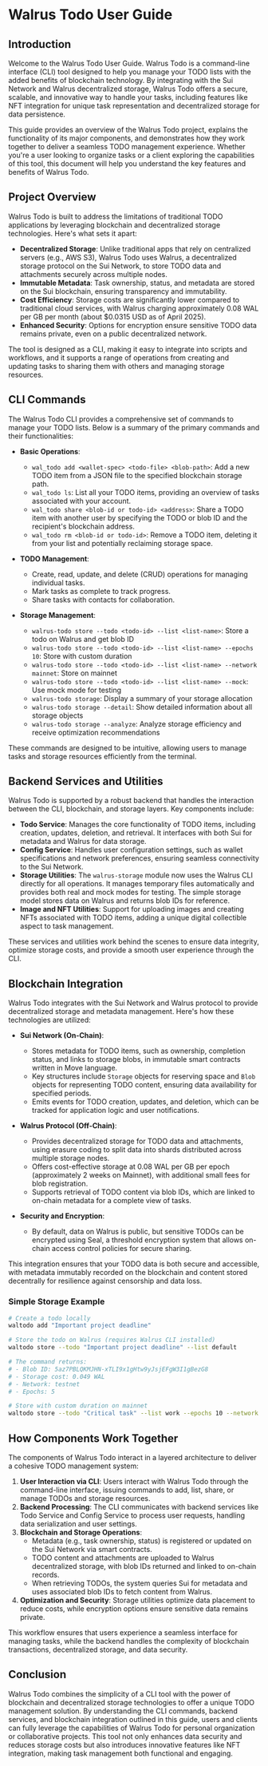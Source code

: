 # Walrus Todo User Guide

## Introduction

Welcome to the Walrus Todo User Guide. Walrus Todo is a command-line interface (CLI) tool designed to help you manage your TODO lists with the added benefits of blockchain technology. By integrating with the Sui Network and Walrus decentralized storage, Walrus Todo offers a secure, scalable, and innovative way to handle your tasks, including features like NFT integration for unique task representation and decentralized storage for data persistence.

This guide provides an overview of the Walrus Todo project, explains the functionality of its major components, and demonstrates how they work together to deliver a seamless TODO management experience. Whether you're a user looking to organize tasks or a client exploring the capabilities of this tool, this document will help you understand the key features and benefits of Walrus Todo.

## Project Overview

Walrus Todo is built to address the limitations of traditional TODO applications by leveraging blockchain and decentralized storage technologies. Here's what sets it apart:

- **Decentralized Storage**: Unlike traditional apps that rely on centralized servers (e.g., AWS S3), Walrus Todo uses Walrus, a decentralized storage protocol on the Sui Network, to store TODO data and attachments securely across multiple nodes.
- **Immutable Metadata**: Task ownership, status, and metadata are stored on the Sui blockchain, ensuring transparency and immutability.
- **Cost Efficiency**: Storage costs are significantly lower compared to traditional cloud services, with Walrus charging approximately 0.08 WAL per GB per month (about $0.0315 USD as of April 2025).
- **Enhanced Security**: Options for encryption ensure sensitive TODO data remains private, even on a public decentralized network.

The tool is designed as a CLI, making it easy to integrate into scripts and workflows, and it supports a range of operations from creating and updating tasks to sharing them with others and managing storage resources.

## CLI Commands

The Walrus Todo CLI provides a comprehensive set of commands to manage your TODO lists. Below is a summary of the primary commands and their functionalities:

- **Basic Operations**:
  - `wal_todo add <wallet-spec> <todo-file> <blob-path>`: Add a new TODO item from a JSON file to the specified blockchain storage path.
  - `wal_todo ls`: List all your TODO items, providing an overview of tasks associated with your account.
  - `wal_todo share <blob-id or todo-id> <address>`: Share a TODO item with another user by specifying the TODO or blob ID and the recipient's blockchain address.
  - `wal_todo rm <blob-id or todo-id>`: Remove a TODO item, deleting it from your list and potentially reclaiming storage space.

- **TODO Management**:
  - Create, read, update, and delete (CRUD) operations for managing individual tasks.
  - Mark tasks as complete to track progress.
  - Share tasks with contacts for collaboration.

- **Storage Management**:
  - `walrus-todo store --todo <todo-id> --list <list-name>`: Store a todo on Walrus and get blob ID
  - `walrus-todo store --todo <todo-id> --list <list-name> --epochs 10`: Store with custom duration
  - `walrus-todo store --todo <todo-id> --list <list-name> --network mainnet`: Store on mainnet
  - `walrus-todo store --todo <todo-id> --list <list-name> --mock`: Use mock mode for testing
  - `walrus-todo storage`: Display a summary of your storage allocation
  - `walrus-todo storage --detail`: Show detailed information about all storage objects
  - `walrus-todo storage --analyze`: Analyze storage efficiency and receive optimization recommendations

These commands are designed to be intuitive, allowing users to manage tasks and storage resources efficiently from the terminal.

## Backend Services and Utilities

Walrus Todo is supported by a robust backend that handles the interaction between the CLI, blockchain, and storage layers. Key components include:

- **Todo Service**: Manages the core functionality of TODO items, including creation, updates, deletion, and retrieval. It interfaces with both Sui for metadata and Walrus for data storage.
- **Config Service**: Handles user configuration settings, such as wallet specifications and network preferences, ensuring seamless connectivity to the Sui Network.
- **Storage Utilities**: The `walrus-storage` module now uses the Walrus CLI directly for all operations. It manages temporary files automatically and provides both real and mock modes for testing. The simple storage model stores data on Walrus and returns blob IDs for reference.
- **Image and NFT Utilities**: Support for uploading images and creating NFTs associated with TODO items, adding a unique digital collectible aspect to task management.

These services and utilities work behind the scenes to ensure data integrity, optimize storage costs, and provide a smooth user experience through the CLI.

## Blockchain Integration

Walrus Todo integrates with the Sui Network and Walrus protocol to provide decentralized storage and metadata management. Here's how these technologies are utilized:

- **Sui Network (On-Chain)**:
  - Stores metadata for TODO items, such as ownership, completion status, and links to storage blobs, in immutable smart contracts written in Move language.
  - Key structures include `Storage` objects for reserving space and `Blob` objects for representing TODO content, ensuring data availability for specified periods.
  - Emits events for TODO creation, updates, and deletion, which can be tracked for application logic and user notifications.

- **Walrus Protocol (Off-Chain)**:
  - Provides decentralized storage for TODO data and attachments, using erasure coding to split data into shards distributed across multiple storage nodes.
  - Offers cost-effective storage at 0.08 WAL per GB per epoch (approximately 2 weeks on Mainnet), with additional small fees for blob registration.
  - Supports retrieval of TODO content via blob IDs, which are linked to on-chain metadata for a complete view of tasks.

- **Security and Encryption**:
  - By default, data on Walrus is public, but sensitive TODOs can be encrypted using Seal, a threshold encryption system that allows on-chain access control policies for secure sharing.

This integration ensures that your TODO data is both secure and accessible, with metadata immutably recorded on the blockchain and content stored decentrally for resilience against censorship and data loss.

### Simple Storage Example

```bash
# Create a todo locally
waltodo add "Important project deadline"

# Store the todo on Walrus (requires Walrus CLI installed)
waltodo store --todo "Important project deadline" --list default

# The command returns:
# - Blob ID: 5az7PBLQKMJHN-xTLI9x1gHtw9yJsjEFgW3I1gBezG8
# - Storage cost: 0.049 WAL
# - Network: testnet
# - Epochs: 5

# Store with custom duration on mainnet
waltodo store --todo "Critical task" --list work --epochs 10 --network mainnet
```

## How Components Work Together

The components of Walrus Todo interact in a layered architecture to deliver a cohesive TODO management system:

1. **User Interaction via CLI**: Users interact with Walrus Todo through the command-line interface, issuing commands to add, list, share, or manage TODOs and storage resources.
2. **Backend Processing**: The CLI communicates with backend services like Todo Service and Config Service to process user requests, handling data serialization and user settings.
3. **Blockchain and Storage Operations**:
   - Metadata (e.g., task ownership, status) is registered or updated on the Sui Network via smart contracts.
   - TODO content and attachments are uploaded to Walrus decentralized storage, with blob IDs returned and linked to on-chain records.
   - When retrieving TODOs, the system queries Sui for metadata and uses associated blob IDs to fetch content from Walrus.
4. **Optimization and Security**: Storage utilities optimize data placement to reduce costs, while encryption options ensure sensitive data remains private.

This workflow ensures that users experience a seamless interface for managing tasks, while the backend handles the complexity of blockchain transactions, decentralized storage, and data security.

## Conclusion

Walrus Todo combines the simplicity of a CLI tool with the power of blockchain and decentralized storage technologies to offer a unique TODO management solution. By understanding the CLI commands, backend services, and blockchain integration outlined in this guide, users and clients can fully leverage the capabilities of Walrus Todo for personal organization or collaborative projects. This tool not only enhances data security and reduces storage costs but also introduces innovative features like NFT integration, making task management both functional and engaging.